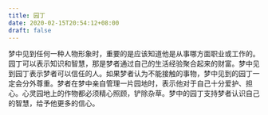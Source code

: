 ```yaml
---
title: 园丁
date: 2020-02-15T20:54:12+08:00
draft: false
---
```


梦中见到任何一种人物形象时，重要的是应该知道他是从事哪方面职业或工作的。园丁可以表示知识和智慧，那是梦者通过自己的生活经验聚合起来的财富。梦中见到园丁表示梦者可以信任的人。如果梦者认为不能接触的事物，梦中见到的园丁一定会分外尊重。梦者在梦中亲自管理一片园地时，表示他对于自己十分爱护、担心。心灵园地上的作物都必须精心照顾，铲除杂草。梦中的园丁支持梦者认识自己的智慧，给予他更多的信心。